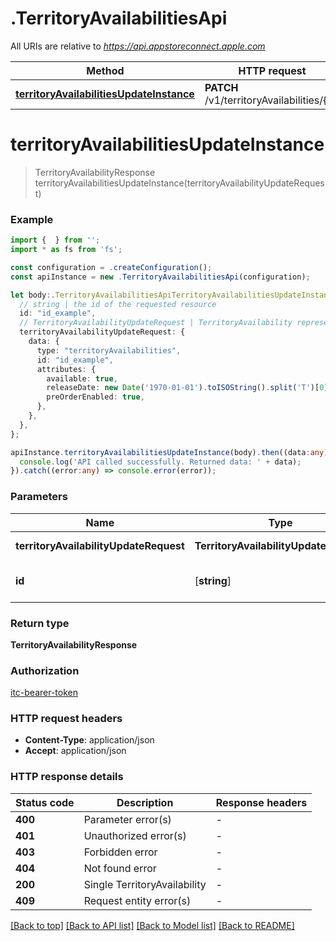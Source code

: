 # .TerritoryAvailabilitiesApi

All URIs are relative to *https://api.appstoreconnect.apple.com*

Method | HTTP request | Description
------------- | ------------- | -------------
[**territoryAvailabilitiesUpdateInstance**](TerritoryAvailabilitiesApi.md#territoryAvailabilitiesUpdateInstance) | **PATCH** /v1/territoryAvailabilities/{id} | 


# **territoryAvailabilitiesUpdateInstance**
> TerritoryAvailabilityResponse territoryAvailabilitiesUpdateInstance(territoryAvailabilityUpdateRequest)


### Example


```typescript
import {  } from '';
import * as fs from 'fs';

const configuration = .createConfiguration();
const apiInstance = new .TerritoryAvailabilitiesApi(configuration);

let body:.TerritoryAvailabilitiesApiTerritoryAvailabilitiesUpdateInstanceRequest = {
  // string | the id of the requested resource
  id: "id_example",
  // TerritoryAvailabilityUpdateRequest | TerritoryAvailability representation
  territoryAvailabilityUpdateRequest: {
    data: {
      type: "territoryAvailabilities",
      id: "id_example",
      attributes: {
        available: true,
        releaseDate: new Date('1970-01-01').toISOString().split('T')[0];,
        preOrderEnabled: true,
      },
    },
  },
};

apiInstance.territoryAvailabilitiesUpdateInstance(body).then((data:any) => {
  console.log('API called successfully. Returned data: ' + data);
}).catch((error:any) => console.error(error));
```


### Parameters

Name | Type | Description  | Notes
------------- | ------------- | ------------- | -------------
 **territoryAvailabilityUpdateRequest** | **TerritoryAvailabilityUpdateRequest**| TerritoryAvailability representation |
 **id** | [**string**] | the id of the requested resource | defaults to undefined


### Return type

**TerritoryAvailabilityResponse**

### Authorization

[itc-bearer-token](README.md#itc-bearer-token)

### HTTP request headers

 - **Content-Type**: application/json
 - **Accept**: application/json


### HTTP response details
| Status code | Description | Response headers |
|-------------|-------------|------------------|
**400** | Parameter error(s) |  -  |
**401** | Unauthorized error(s) |  -  |
**403** | Forbidden error |  -  |
**404** | Not found error |  -  |
**200** | Single TerritoryAvailability |  -  |
**409** | Request entity error(s) |  -  |

[[Back to top]](#) [[Back to API list]](README.md#documentation-for-api-endpoints) [[Back to Model list]](README.md#documentation-for-models) [[Back to README]](README.md)



